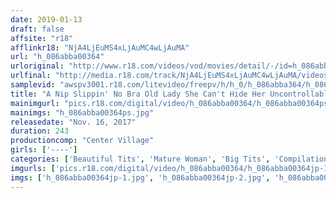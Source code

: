 ```yaml
---
date: 2019-01-13
draft: false
affsite: "r18"
afflinkr18: "NjA4LjEuMS4xLjAuMC4wLjAuMA"
url: "h_086abba00364"
urloriginal: "http://www.r18.com/videos/vod/movies/detail/-/id=h_086abba00364"
urlfinal: "http://media.r18.com/track/NjA4LjEuMS4xLjAuMC4wLjAuMA/videos/vod/movies/detail/-/id=h_086abba00364"
samplevid: "awspv3001.r18.com/litevideo/freepv/h/h_0/h_086abba364/h_086abba364_dmb_w.mp4"
title: "A Nip Slippin' No Bra Old Lady She Can't Hide Her Uncontrollable Lust... Her Insatiable Urges... When Her Wet Pussy And A Massively Erect Cock Cum Together As One, Of Course It's A Hot Buttery Mess... 30 Ladies/4 Hours"
mainimgurl: "pics.r18.com/digital/video/h_086abba00364/h_086abba00364ps.jpg"
mainimgs: "h_086abba00364ps.jpg"
releasedate: "Nov. 16, 2017"
duration: 243
productioncomp: "Center Village"
girls: ['----']
categories: ['Beautiful Tits', 'Mature Woman', 'Big Tits', 'Compilation', 'Over 4 Hours', 'Hi-Def']
imgurls: ['pics.r18.com/digital/video/h_086abba00364/h_086abba00364jp-1.jpg', 'pics.r18.com/digital/video/h_086abba00364/h_086abba00364jp-2.jpg', 'pics.r18.com/digital/video/h_086abba00364/h_086abba00364jp-3.jpg', 'pics.r18.com/digital/video/h_086abba00364/h_086abba00364jp-4.jpg', 'pics.r18.com/digital/video/h_086abba00364/h_086abba00364jp-5.jpg', 'pics.r18.com/digital/video/h_086abba00364/h_086abba00364jp-6.jpg', 'pics.r18.com/digital/video/h_086abba00364/h_086abba00364jp-7.jpg', 'pics.r18.com/digital/video/h_086abba00364/h_086abba00364jp-8.jpg', 'pics.r18.com/digital/video/h_086abba00364/h_086abba00364jp-9.jpg', 'pics.r18.com/digital/video/h_086abba00364/h_086abba00364jp-10.jpg', 'pics.r18.com/digital/video/h_086abba00364/h_086abba00364jp-11.jpg', 'pics.r18.com/digital/video/h_086abba00364/h_086abba00364jp-12.jpg', 'pics.r18.com/digital/video/h_086abba00364/h_086abba00364jp-13.jpg', 'pics.r18.com/digital/video/h_086abba00364/h_086abba00364jp-14.jpg', 'pics.r18.com/digital/video/h_086abba00364/h_086abba00364jp-15.jpg', 'pics.r18.com/digital/video/h_086abba00364/h_086abba00364jp-16.jpg', 'pics.r18.com/digital/video/h_086abba00364/h_086abba00364jp-17.jpg', 'pics.r18.com/digital/video/h_086abba00364/h_086abba00364jp-18.jpg', 'pics.r18.com/digital/video/h_086abba00364/h_086abba00364jp-19.jpg', 'pics.r18.com/digital/video/h_086abba00364/h_086abba00364jp-20.jpg']
imgs: ['h_086abba00364jp-1.jpg', 'h_086abba00364jp-2.jpg', 'h_086abba00364jp-3.jpg', 'h_086abba00364jp-4.jpg', 'h_086abba00364jp-5.jpg', 'h_086abba00364jp-6.jpg', 'h_086abba00364jp-7.jpg', 'h_086abba00364jp-8.jpg', 'h_086abba00364jp-9.jpg', 'h_086abba00364jp-10.jpg', 'h_086abba00364jp-11.jpg', 'h_086abba00364jp-12.jpg', 'h_086abba00364jp-13.jpg', 'h_086abba00364jp-14.jpg', 'h_086abba00364jp-15.jpg', 'h_086abba00364jp-16.jpg', 'h_086abba00364jp-17.jpg', 'h_086abba00364jp-18.jpg', 'h_086abba00364jp-19.jpg', 'h_086abba00364jp-20.jpg']
---
```

